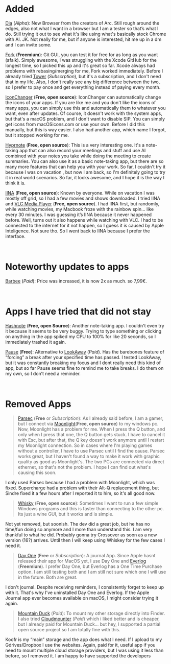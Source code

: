 # Added

[Dia](https://www.diabrowser.com/) (*Alpha*): New Browser from the creators of Arc. Still rough around the edges, also not what I want in a browser but I am a tester so that’s what I do. Still trying it out to see what it's like using what's basically stock Chrome with AI. JK. Not really for me, but if anyone is interested, hit me up in a dm and I can invite some.

[Fork](https://fork.dev/) (**Freemium**): Git GUI, you can test it for free for as long as you want (afaik). Simply awesome, I was struggling with the Xcode GitHub for the longest time, so I picked this up and it's great so far. Xcode always had problems with rebasing/merging for me, Fork worked immediately. Before I already tried [Tower](https://www.git-tower.com/mac) (*Subscrption*), but it's a subscription, and I don't need that in my life. Also, I don't really see any big difference between the two, so I prefer to pay once and get everything instead of paying every month.

[IconChanger](https://github.com/Bengerthelorf/macIconChanger) (**Free, open source**): IconChanger can automatically change the icons of your apps. If you are like me and you don't like the icons of many apps, you can simply use this and automatically them to whatever you want, even after updates. Of course, it doesn't work with the system apps, but that's a macOS problem, and I don't want to disable SIP. You can simply get icons from macOSicons.com or use your own. Before I did this manually, but this is way easier. I also had another app, which name I forgot, but it stopped working for me.

[Hyprnote](https://hyprnote.com/en) (**Free, open source**): This is a very interesting one. It's a note-taking app that can also record your meetings and stuff and use AI combined with your notes you take while doing the meeting to create summaries. You can also use it as a basic note-taking app, but there are so many more features that can help you with your work. So far, I couldn't try it because I was on vacation , but now I am back, so I'm definitely going to try it in real world scenarios. So far, it looks awesome, and I hope it is the way I think it is.

[IINA](https://iina.io/) (**Free, open source**): Known by everyone. While on vacation I was mostly off grid, so I had a few movies and shows downloaded. I tried IINA and [VLC Media Player](https://www.videolan.org/vlc/download-macosx.html) (**Free, open source**). I had IINA first, but randomly, while watching movies, my Macbook froze with the rainbow spin… like every 30 minutes. I was guessing it’s IINA because it never happened before. Well, turns out it also happens while watching with VLC. I had to be connected to the internet for it not happen, so I guess it is caused by Apple Inteligence. Not sure tho. So I went back to IINA because I prefer the interface.

</br>

# Noteworthy updates to apps

[Barbee](https://apps.apple.com/de/app/barbee-hide-menu-bar-items/id1548711022?l=en-GB&mt=12) (*Paid*): Price was increased, it is now 2x as much. so 7,99€.

</br>

# Apps I have tried that did not stay
[Hashnote](https://hashnoteapp.vercel.app/) (**Free, open Source**): Another note-taking app. I couldn't even try it because it seems to be very buggy. Trying to type something or clicking on anything in the app spiked my CPU to 100% for like 20 seconds, so I immediately trashed it again.

[Pause](https://apps.apple.com/de/app/pause-take-a-break/id1599313358?l=en-GB&mt=12) (**Free**): Alternative to [LookAway](https://lookaway.app/) (*Paid*). Has the barebones feature of “forcing” a break after your specified time has passed. I tested LookAway, but it was constantly breaking my focus and I dont really need this kind of app, but so far Pause seems fine to remind me to take breaks. I do them on my own, so I don’t need a reminder.

</br>

# Removed Apps
> [Parsec](https://parsec.app/) (**Free** or *Subscription*): As I already said before, I am a gamer, but I connect via [Moonlight](https://moonlight-stream.org/)(**Free, open source**) to my windows pc. Now, Moonlight has a problem for me. When I press the Q button, and only when I press that one, the Q button gets stuck. I have to cancel it with Esc, but after that, the Q key doesn't work anymore until I restart my Moonlight connection. So in cases where I'm playing games without a controller, I have to use Parsec until I find the cause. Parsec works great, but I haven't found a way to make it work with graphic quality as good as Moonlight's. The two PCs are connected via direct ethernet, so that's not the problem. I hope I can find out what's causing this soon.

I only used Parsec because I had a problem with Moonlight, which was fixed. Supercharge had a problem with their Alt-Q replacement thing, but Sindre fixed it a few hours after I reported it to him, so it's all good now.

> [Whisky](https://getwhisky.app/) (**Free, open source**): Sometimes I want to run a few simple Windows programs and this is faster than connecting to the other pc. Its just a wine GUI, but it works and is simple.

Not yet removed, but soonish. The dev did a great job, but he has no time/fun doing so anymore and I more than understand this. I am very thankful to what he did. Probably gonna try Crossover as soon as a new version (16?) arrives. Until then I will keep using Whiskey for the few cases I need it. 

> [Day One](https://apps.apple.com/de/app/day-one/id1055511498?l=en-GB&mt=12) (**Free** or *Subscription*): A journal App. Since Apple hasnt released their app for MacOS yet, I use Day One and [Everlog](https://apps.apple.com/de/app/everlog-journal/id1519935634?l=en-GB) (**Freemium**). I prefer Day One, but Everlog has a One Time Purchase option. I am still testing both and I am still not sure which one I will use in the future. Both are great.

I don't journal. Despite receiving reminders, I consistently forget to keep up with it. That's why I've uninstalled Day One and Everlog. If the Apple Journal app ever becomes available on macOS, I might consider trying it again.

> [Mountain Duck](https://mountainduck.io/help/) (*Paid*): To mount my other storage directly into Finder. I also tried [Cloudmounter](https://cloudmounter.net/) (*Paid*) which i liked better and is cheaper, but I already paid for Mountain Duck… but hey, I supported a partial open source project so I am totally fine with this.

Koofr is my “main” storage and the app does what I need. If I upload to my Gdrives/Dropbox I use the websites. Again, paid for it, useful app if you need to mount multiple cloud storage providers, but I was using it less than before, so I removed it. I am happy to have supported the developers
